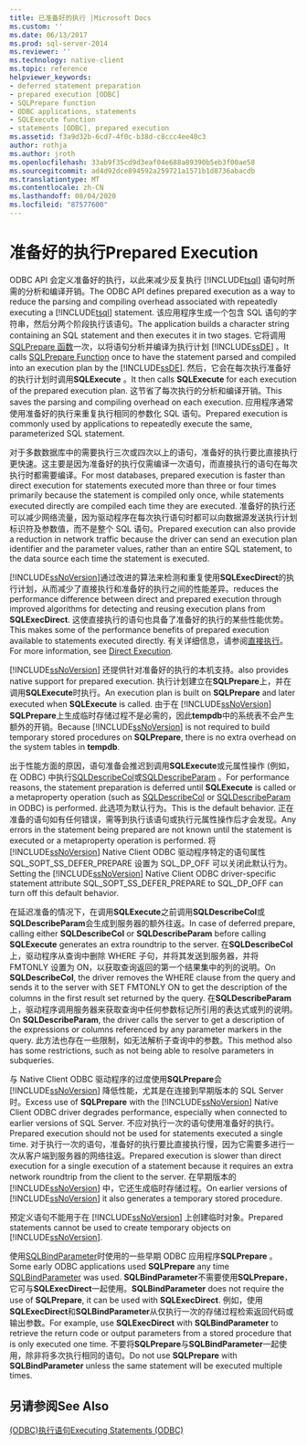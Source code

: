 ```yaml
---
title: 已准备好的执行 |Microsoft Docs
ms.custom: ''
ms.date: 06/13/2017
ms.prod: sql-server-2014
ms.reviewer: ''
ms.technology: native-client
ms.topic: reference
helpviewer_keywords:
- deferred statement preparation
- prepared execution [ODBC]
- SQLPrepare function
- ODBC applications, statements
- SQLExecute function
- statements [ODBC], prepared execution
ms.assetid: f3a9d32b-6cd7-4f0c-b38d-c8ccc4ee40c3
author: rothja
ms.author: jroth
ms.openlocfilehash: 33ab9f35cd9d3eaf04e688a89390b5eb3f00ae58
ms.sourcegitcommit: ad4d92dce894592a259721a1571b1d8736abacdb
ms.translationtype: MT
ms.contentlocale: zh-CN
ms.lasthandoff: 08/04/2020
ms.locfileid: "87577600"
---
```

# <a name="prepared-execution"></a><span data-ttu-id="e4b71-102">准备好的执行</span><span class="sxs-lookup"><span data-stu-id="e4b71-102">Prepared Execution</span></span>
  <span data-ttu-id="e4b71-103">ODBC API 会定义准备好的执行，以此来减少反复执行 [!INCLUDE[tsql](../../../includes/tsql-md.md)] 语句时所需的分析和编译开销。</span><span class="sxs-lookup"><span data-stu-id="e4b71-103">The ODBC API defines prepared execution as a way to reduce the parsing and compiling overhead associated with repeatedly executing a [!INCLUDE[tsql](../../../includes/tsql-md.md)] statement.</span></span> <span data-ttu-id="e4b71-104">该应用程序生成一个包含 SQL 语句的字符串，然后分两个阶段执行该语句。</span><span class="sxs-lookup"><span data-stu-id="e4b71-104">The application builds a character string containing an SQL statement and then executes it in two stages.</span></span> <span data-ttu-id="e4b71-105">它将调用[SQLPrepare 函数](https://go.microsoft.com/fwlink/?LinkId=59360)一次，以将语句分析并编译为执行计划 [!INCLUDE[ssDE](../../../includes/ssde-md.md)] 。</span><span class="sxs-lookup"><span data-stu-id="e4b71-105">It calls [SQLPrepare Function](https://go.microsoft.com/fwlink/?LinkId=59360) once to have the statement parsed and compiled into an execution plan by the [!INCLUDE[ssDE](../../../includes/ssde-md.md)].</span></span> <span data-ttu-id="e4b71-106">然后，它会在每次执行准备好的执行计划时调用**SQLExecute** 。</span><span class="sxs-lookup"><span data-stu-id="e4b71-106">It then calls **SQLExecute** for each execution of the prepared execution plan.</span></span> <span data-ttu-id="e4b71-107">这节省了每次执行的分析和编译开销。</span><span class="sxs-lookup"><span data-stu-id="e4b71-107">This saves the parsing and compiling overhead on each execution.</span></span> <span data-ttu-id="e4b71-108">应用程序通常使用准备好的执行来重复执行相同的参数化 SQL 语句。</span><span class="sxs-lookup"><span data-stu-id="e4b71-108">Prepared execution is commonly used by applications to repeatedly execute the same, parameterized SQL statement.</span></span>  
  
 <span data-ttu-id="e4b71-109">对于多数数据库中的需要执行三次或四次以上的语句，准备好的执行要比直接执行更快速。这主要是因为准备好的执行仅需编译一次语句，而直接执行的语句在每次执行时都需要编译。</span><span class="sxs-lookup"><span data-stu-id="e4b71-109">For most databases, prepared execution is faster than direct execution for statements executed more than three or four times primarily because the statement is compiled only once, while statements executed directly are compiled each time they are executed.</span></span> <span data-ttu-id="e4b71-110">准备好的执行还可以减少网络流量，因为驱动程序在每次执行语句时都可以向数据源发送执行计划标识符及参数值，而不是整个 SQL 语句。</span><span class="sxs-lookup"><span data-stu-id="e4b71-110">Prepared execution can also provide a reduction in network traffic because the driver can send an execution plan identifier and the parameter values, rather than an entire SQL statement, to the data source each time the statement is executed.</span></span>  
  
 [!INCLUDE[ssNoVersion](../../../includes/ssnoversion-md.md)]<span data-ttu-id="e4b71-111">通过改进的算法来检测和重复使用**SQLExecDirect**的执行计划，从而减少了直接执行和准备好的执行之间的性能差异。</span><span class="sxs-lookup"><span data-stu-id="e4b71-111">reduces the performance difference between direct and prepared execution through improved algorithms for detecting and reusing execution plans from **SQLExecDirect**.</span></span> <span data-ttu-id="e4b71-112">这使直接执行的语句也具备了准备好的执行的某些性能优势。</span><span class="sxs-lookup"><span data-stu-id="e4b71-112">This makes some of the performance benefits of prepared execution available to statements executed directly.</span></span> <span data-ttu-id="e4b71-113">有关详细信息，请参阅[直接执行](direct-execution.md)。</span><span class="sxs-lookup"><span data-stu-id="e4b71-113">For more information, see [Direct Execution](direct-execution.md).</span></span>  
  
 [!INCLUDE[ssNoVersion](../../../includes/ssnoversion-md.md)] <span data-ttu-id="e4b71-114">还提供针对准备好的执行的本机支持。</span><span class="sxs-lookup"><span data-stu-id="e4b71-114">also provides native support for prepared execution.</span></span> <span data-ttu-id="e4b71-115">执行计划建立在**SQLPrepare**上，并在调用**SQLExecute**时执行。</span><span class="sxs-lookup"><span data-stu-id="e4b71-115">An execution plan is built on **SQLPrepare** and later executed when **SQLExecute** is called.</span></span> <span data-ttu-id="e4b71-116">由于在 [!INCLUDE[ssNoVersion](../../../includes/ssnoversion-md.md)] **SQLPrepare**上生成临时存储过程不是必需的，因此**tempdb**中的系统表不会产生额外的开销。</span><span class="sxs-lookup"><span data-stu-id="e4b71-116">Because [!INCLUDE[ssNoVersion](../../../includes/ssnoversion-md.md)] is not required to build temporary stored procedures on **SQLPrepare**, there is no extra overhead on the system tables in **tempdb**.</span></span>  
  
 <span data-ttu-id="e4b71-117">出于性能方面的原因，语句准备会推迟到调用**SQLExecute**或元属性操作 (例如，在 ODBC) 中执行[SQLDescribeCol](../../native-client-odbc-api/sqldescribecol.md)或[SQLDescribeParam](../../native-client-odbc-api/sqldescribeparam.md) 。</span><span class="sxs-lookup"><span data-stu-id="e4b71-117">For performance reasons, the statement preparation is deferred until **SQLExecute** is called or a metaproperty operation (such as [SQLDescribeCol](../../native-client-odbc-api/sqldescribecol.md) or [SQLDescribeParam](../../native-client-odbc-api/sqldescribeparam.md) in ODBC) is performed.</span></span> <span data-ttu-id="e4b71-118">此选项为默认行为。</span><span class="sxs-lookup"><span data-stu-id="e4b71-118">This is the default behavior.</span></span> <span data-ttu-id="e4b71-119">正在准备的语句如有任何错误，需等到执行该语句或执行元属性操作后才会发现。</span><span class="sxs-lookup"><span data-stu-id="e4b71-119">Any errors in the statement being prepared are not known until the statement is executed or a metaproperty operation is performed.</span></span> <span data-ttu-id="e4b71-120">将 [!INCLUDE[ssNoVersion](../../../includes/ssnoversion-md.md)] Native Client ODBC 驱动程序特定的语句属性 SQL_SOPT_SS_DEFER_PREPARE 设置为 SQL_DP_OFF 可以关闭此默认行为。</span><span class="sxs-lookup"><span data-stu-id="e4b71-120">Setting the [!INCLUDE[ssNoVersion](../../../includes/ssnoversion-md.md)] Native Client ODBC driver-specific statement attribute SQL_SOPT_SS_DEFER_PREPARE to SQL_DP_OFF can turn off this default behavior.</span></span>  
  
 <span data-ttu-id="e4b71-121">在延迟准备的情况下，在调用**SQLExecute**之前调用**SQLDescribeCol**或**SQLDescribeParam**会生成到服务器的额外往返。</span><span class="sxs-lookup"><span data-stu-id="e4b71-121">In case of deferred prepare, calling either **SQLDescribeCol** or **SQLDescribeParam** before calling **SQLExecute** generates an extra roundtrip to the server.</span></span> <span data-ttu-id="e4b71-122">在**SQLDescribeCol**上，驱动程序从查询中删除 WHERE 子句，并将其发送到服务器，并将 FMTONLY 设置为 ON，以获取查询返回的第一个结果集中的列的说明。</span><span class="sxs-lookup"><span data-stu-id="e4b71-122">On **SQLDescribeCol**, the driver removes the WHERE clause from the query and sends it to the server with SET FMTONLY ON to get the description of the columns in the first result set returned by the query.</span></span> <span data-ttu-id="e4b71-123">在**SQLDescribeParam**上，驱动程序调用服务器来获取查询中任何参数标记所引用的表达式或列的说明。</span><span class="sxs-lookup"><span data-stu-id="e4b71-123">On **SQLDescribeParam**, the driver calls the server to get a description of the expressions or columns referenced by any parameter markers in the query.</span></span> <span data-ttu-id="e4b71-124">此方法也存在一些限制，如无法解析子查询中的参数。</span><span class="sxs-lookup"><span data-stu-id="e4b71-124">This method also has some restrictions, such as not being able to resolve parameters in subqueries.</span></span>  
  
 <span data-ttu-id="e4b71-125">与 Native Client ODBC 驱动程序的过度使用**SQLPrepare**会 [!INCLUDE[ssNoVersion](../../../includes/ssnoversion-md.md)] 降低性能，尤其是在连接到早期版本的 SQL Server 时。</span><span class="sxs-lookup"><span data-stu-id="e4b71-125">Excess use of **SQLPrepare** with the [!INCLUDE[ssNoVersion](../../../includes/ssnoversion-md.md)] Native Client ODBC driver degrades performance, especially when connected to earlier versions of SQL Server.</span></span> <span data-ttu-id="e4b71-126">不应对执行一次的语句使用准备好的执行。</span><span class="sxs-lookup"><span data-stu-id="e4b71-126">Prepared execution should not be used for statements executed a single time.</span></span> <span data-ttu-id="e4b71-127">对于执行一次的语句，准备好的执行要比直接执行慢，因为它需要多进行一次从客户端到服务器的网络往返。</span><span class="sxs-lookup"><span data-stu-id="e4b71-127">Prepared execution is slower than direct execution for a single execution of a statement because it requires an extra network roundtrip from the client to the server.</span></span> <span data-ttu-id="e4b71-128">在早期版本的 [!INCLUDE[ssNoVersion](../../../includes/ssnoversion-md.md)] 中，它还生成临时存储过程。</span><span class="sxs-lookup"><span data-stu-id="e4b71-128">On earlier versions of [!INCLUDE[ssNoVersion](../../../includes/ssnoversion-md.md)] it also generates a temporary stored procedure.</span></span>  
  
 <span data-ttu-id="e4b71-129">预定义语句不能用于在 [!INCLUDE[ssNoVersion](../../../includes/ssnoversion-md.md)] 上创建临时对象。</span><span class="sxs-lookup"><span data-stu-id="e4b71-129">Prepared statements cannot be used to create temporary objects on [!INCLUDE[ssNoVersion](../../../includes/ssnoversion-md.md)].</span></span>  
  
 <span data-ttu-id="e4b71-130">使用[SQLBindParameter](../../native-client-odbc-api/sqlbindparameter.md)时使用的一些早期 ODBC 应用程序**SQLPrepare** 。</span><span class="sxs-lookup"><span data-stu-id="e4b71-130">Some early ODBC applications used **SQLPrepare** any time [SQLBindParameter](../../native-client-odbc-api/sqlbindparameter.md) was used.</span></span> <span data-ttu-id="e4b71-131">**SQLBindParameter**不需要使用**SQLPrepare**，它可与**SQLExecDirect**一起使用。</span><span class="sxs-lookup"><span data-stu-id="e4b71-131">**SQLBindParameter** does not require the use of **SQLPrepare**, it can be used with **SQLExecDirect**.</span></span> <span data-ttu-id="e4b71-132">例如，使用**SQLExecDirect**和**SQLBindParameter**从仅执行一次的存储过程检索返回代码或输出参数。</span><span class="sxs-lookup"><span data-stu-id="e4b71-132">For example, use **SQLExecDirect** with **SQLBindParameter** to retrieve the return code or output parameters from a stored procedure that is only executed one time.</span></span> <span data-ttu-id="e4b71-133">不要将**SQLPrepare**与**SQLBindParameter**一起使用，除非将多次执行相同的语句。</span><span class="sxs-lookup"><span data-stu-id="e4b71-133">Do not use **SQLPrepare** with **SQLBindParameter** unless the same statement will be executed multiple times.</span></span>  
  
## <a name="see-also"></a><span data-ttu-id="e4b71-134">另请参阅</span><span class="sxs-lookup"><span data-stu-id="e4b71-134">See Also</span></span>  
 [<span data-ttu-id="e4b71-135">&#40;ODBC&#41;执行语句</span><span class="sxs-lookup"><span data-stu-id="e4b71-135">Executing Statements &#40;ODBC&#41;</span></span>](executing-statements-odbc.md)  
  
  
